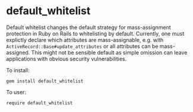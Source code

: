 # default_whitelist

Default whitelist changes the default strategy for mass-assignment protection in Ruby on Rails to whitelisting by default. Currently, one must explictly declare which attributes are mass-assignable, e.g. with `ActiveRecord::Base#update_attributes` or all attributes can be mass-assigned. This might not be sensible default as simple omission can leave applications with obvious security vulnerabilities.

To install:

`gem install default_whitelist`

To user:

`require default_whitelist`
